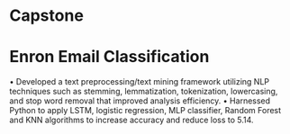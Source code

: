 # Capstone 
# Enron Email Classification
•	 Developed a text preprocessing/text mining framework utilizing NLP techniques such as stemming, lemmatization,
 tokenization, lowercasing, and stop word removal that improved analysis efficiency. 
•	Harnessed Python to apply LSTM, logistic regression, MLP classifier, Random Forest and KNN algorithms to increase accuracy 
 and reduce loss to 5.14.


